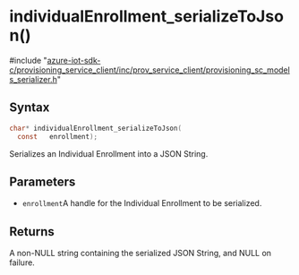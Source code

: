# individualEnrollment_serializeToJson()

\#include "[azure-iot-sdk-c/provisioning_service_client/inc/prov_service_client/provisioning_sc_models_serializer.h](../iot-c-ref-provisioning-sc-models-serializer-h.md)"  

## Syntax

```C
char* individualEnrollment_serializeToJson(
  const   enrollment);
```

Serializes an Individual Enrollment into a JSON String.

## Parameters
* `enrollment`A handle for the Individual Enrollment to be serialized.

## Returns
A non-NULL string containing the serialized JSON String, and NULL on failure.

